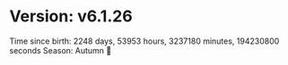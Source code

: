 # Version: v6.1.26
Time since birth: 2248 days, 53953 hours, 3237180 minutes, 194230800 seconds
Season: Autumn 🍁
